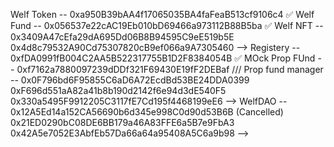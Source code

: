 Welf Token -- 0xa950B39bAA4f17065035BA4faFeaB513cf9106c4 ✅
Welf Fund -- 0x056537e22cAC19Eb010bD69466a973112B88B5ba ✅
Welf NFT -- 0x3409A47cEfa29dA695Dd06B8B94595C9eE519b5E
0x4d8c79532A90Cd75307820cB9ef066a9A7305460 -->
Registery -- 0xfDA0991fB004C2AA5B522317755B1D2F8384054B ✅
MOck Prop FUnd -- 0xf7162a7880097239dDDf321F69430E19fF2DEBaf ///
Prop fund manager -- 0x0F796bd6F95855C6aD6A72EcdBd53BE24DDA0399
0xF696d551aA82a41b8b190d2142f6e94d3dE540F5
0x330a5495F9912205C3117fE7Cd195f4468199eE6 -->
WelfDAO -- 0x12A5Ed14a152CA56690b6d345e998C0d90d53B6B (Cancelled)
0x21ED0290bC08DE6BB179a46A83FFE6a5B7e9FbA3
0x42A5e7052E3AbfEb57Da66a64a95408A5C6a9b98 -->
